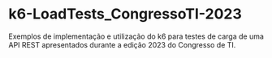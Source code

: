 # k6-LoadTests_CongressoTI-2023
Exemplos de implementação e utilização do k6 para testes de carga de uma API REST apresentados durante a edição 2023 do Congresso de TI.
